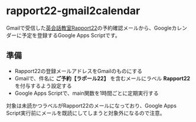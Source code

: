 # rapport22-gmail2calendar

Gmailで受信した[英会話教室Rapport22](http://www.eigohanaseru.com/)の予約確認メールから、Googleカレンダーに予定を登録するGoogle Apps Scriptです。

## 準備
* Rapport22の登録メールアドレスをGmailのものにする
* Gmailで、件名に **ご予約【ラポール22】** を含むメールにラベル **Rapport22** を付与するよう設定する
* Google Apps Scriptで、main関数を1時間ごとに定期実行する

対象は未読かつラベルがRapport22のメールになっており、Google Apps Script実行前にメールを既読にしてしまうと対象外になるので注意。
